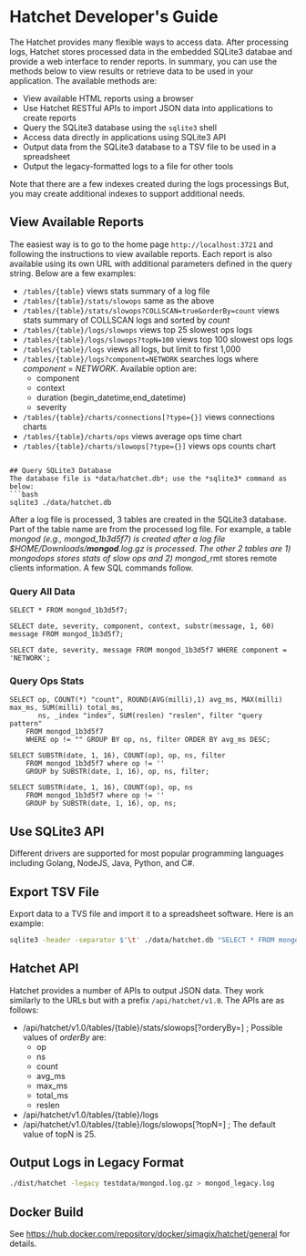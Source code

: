 # Hatchet Developer's Guide
The Hatchet provides many flexible ways to access data.  After processing logs, Hatchet stores processed data in the embedded SQLite3 databae and provide a web interface to render reports.  In summary, you can use the methods below to view results or retrieve data to be used in your application.  The available methods are:

- View available HTML reports using a browser
- Use Hatchet RESTful APIs to import JSON data into applications to create reports
- Query the SQLite3 database using the `sqlite3` shell
- Access data directly in applications using SQLite3 API
- Output data from the SQLite3 database to a TSV file to be used in a spreadsheet
- Output the legacy-formatted logs to a file for other tools

Note that there are a few indexes created during the logs processings  But, you may create additional indexes to support additional needs.

## View Available Reports
The easiest way is to go to the home page `http://localhost:3721` and following the instructions to view available reports.  Each report is also available using its own URL with additional parameters defined in the query string.  Below are a few examples:

- `/tables/{table}` views stats summary of a log file
- `/tables/{table}/stats/slowops` same as the above
- `/tables/{table}/stats/slowops?COLLSCAN=true&orderBy=count` views stats summary of COLLSCAN logs and sorted by *count*
- `/tables/{table}/logs/slowops` views top 25 slowest ops logs
- `/tables/{table}/logs/slowops?topN=100` views top 100 slowest ops logs
- `/tables/{table}/logs` views all logs, but limit to first 1,000
- `/tables/{table}/logs?component=NETWORK` searches logs where *component* = *NETWORK*.  Available option are:
  - component
  - context
  - duration (begin_datetime,end_datetime)
  - severity
- `/tables/{table}/charts/connections[?type={}]` views connections charts
- `/tables/{table}/charts/ops` views average ops time chart
- `/tables/{table}/charts/slowops[?type={}]` views ops counts chart
```

## Query SQLite3 Database
The database file is *data/hatchet.db*; use the *sqlite3* command as below:
```bash
sqlite3 ./data/hatchet.db
```

After a log file is processed, 3 tables are created in the SQLite3 database.  Part of the table name are from the processed log file.  For example, a table *mongod*_<hex> (e.g., mongod_1b3d5f7) is created after a log file $HOME/Downloads/**mongod**.log.gz is processed.  The other 2 tables are 1) mongod_<hex>_ops stores stats of slow ops and 2) mongod_<hex>_rmt stores remote clients information.  A few SQL commands follow.

### Query All Data
```sqlite3
SELECT * FROM mongod_1b3d5f7;
```

```sqlite3
SELECT date, severity, component, context, substr(message, 1, 60) message FROM mongod_1b3d5f7;
```

```sqlite3
SELECT date, severity, message FROM mongod_1b3d5f7 WHERE component = 'NETWORK';
```

### Query Ops Stats
```sqlite3
SELECT op, COUNT(*) "count", ROUND(AVG(milli),1) avg_ms, MAX(milli) max_ms, SUM(milli) total_ms,
       ns, _index "index", SUM(reslen) "reslen", filter "query pattern"
    FROM mongod_1b3d5f7
    WHERE op != "" GROUP BY op, ns, filter ORDER BY avg_ms DESC;
```

```sqlite3
SELECT SUBSTR(date, 1, 16), COUNT(op), op, ns, filter 
    FROM mongod_1b3d5f7 where op != ''
    GROUP by SUBSTR(date, 1, 16), op, ns, filter;
```

```sqlite3
SELECT SUBSTR(date, 1, 16), COUNT(op), op, ns
    FROM mongod_1b3d5f7 where op != ''
    GROUP by SUBSTR(date, 1, 16), op, ns;
```

## Use SQLite3 API
Different drivers are supported for most popular programming languages including Golang, NodeJS, Java, Python, and C#.

## Export TSV File
Export data to a TVS file and import it to a spreadsheet software.  Here is an example:
```bash
sqlite3 -header -separator $'\t' ./data/hatchet.db "SELECT * FROM mongod_1b3d5f7;" > mongod_1b3d5f7.tsv
```

## Hatchet API
Hatchet provides a number of APIs to output JSON data. They work similarly to the URLs but with a prefix `/api/hatchet/v1.0`.  The APIs are as follows:
- /api/hatchet/v1.0/tables/{table}/stats/slowops[?orderyBy=] ; Possible values of *orderBy* are:
  - op
  - ns
  - count
  - avg_ms
  - max_ms
  - total_ms
  - reslen
- /api/hatchet/v1.0/tables/{table}/logs
- /api/hatchet/v1.0/tables/{table}/logs/slowops[?topN=] ; The default value of topN is 25.

## Output Logs in Legacy Format
```bash
./dist/hatchet -legacy testdata/mongod.log.gz > mongod_legacy.log
```

## Docker Build
See https://hub.docker.com/repository/docker/simagix/hatchet/general for details.
